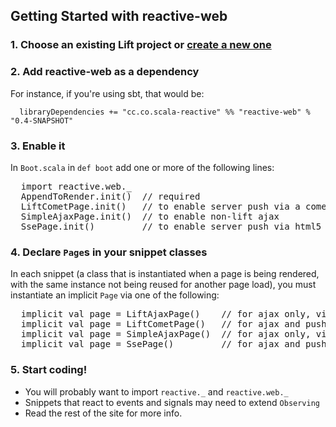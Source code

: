 ## Getting Started with reactive-web

### 1. Choose an existing Lift project or [create a new one](http://www.assembla.com/wiki/show/liftweb/Using_SBT)

### 2. Add reactive-web as a dependency
For instance, if you're using sbt, that would be:
````
  libraryDependencies += "cc.co.scala-reactive" %% "reactive-web" % "0.4-SNAPSHOT"
````

### 3. Enable it
  In `Boot.scala` in `def boot` add one or more of the following lines:
  <pre class="brush: scala">
  import reactive.web._
  AppendToRender.init()  // required
  LiftCometPage.init()   // to enable server push via a comet actor
  SimpleAjaxPage.init()  // to enable non-lift ajax
  SsePage.init()         // to enable server push via html5 server-side events</pre>

### 4. Declare `Page`s in your snippet classes
  In each snippet (a class that is instantiated when a page is being rendered, with the same instance not being reused for another page load),
  you must instantiate an implicit `Page` via one of the following:
  <pre class="brush: scala">
  implicit val page = LiftAjaxPage()    // for ajax only, via lift ajax
  implicit val page = LiftCometPage()   // for ajax and push, via lift ajax and comet
  implicit val page = SimpleAjaxPage()  // for ajax only, via non-lift ajax
  implicit val page = SsePage()         // for ajax and push, via non-lift ajax and html5 SSE</pre>

### 5. Start coding!

*   You will probably want to import `reactive._`
and `reactive.web._`
*   Snippets that react to events and signals may need to extend `Observing`
*   Read the rest of the site for more info.
